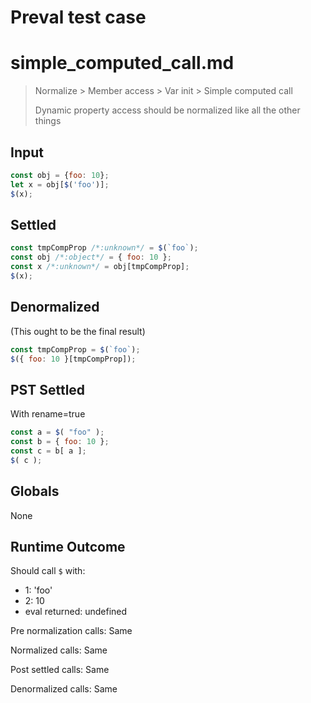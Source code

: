 # Preval test case

# simple_computed_call.md

> Normalize > Member access > Var init > Simple computed call
>
> Dynamic property access should be normalized like all the other things

## Input

`````js filename=intro
const obj = {foo: 10};
let x = obj[$('foo')];
$(x);
`````


## Settled


`````js filename=intro
const tmpCompProp /*:unknown*/ = $(`foo`);
const obj /*:object*/ = { foo: 10 };
const x /*:unknown*/ = obj[tmpCompProp];
$(x);
`````


## Denormalized
(This ought to be the final result)

`````js filename=intro
const tmpCompProp = $(`foo`);
$({ foo: 10 }[tmpCompProp]);
`````


## PST Settled
With rename=true

`````js filename=intro
const a = $( "foo" );
const b = { foo: 10 };
const c = b[ a ];
$( c );
`````


## Globals


None


## Runtime Outcome


Should call `$` with:
 - 1: 'foo'
 - 2: 10
 - eval returned: undefined

Pre normalization calls: Same

Normalized calls: Same

Post settled calls: Same

Denormalized calls: Same
